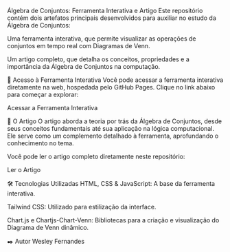Álgebra de Conjuntos: Ferramenta Interativa e Artigo
Este repositório contém dois artefatos principais desenvolvidos para auxiliar no estudo da Álgebra de Conjuntos:

Uma ferramenta interativa, que permite visualizar as operações de conjuntos em tempo real com Diagramas de Venn.

Um artigo completo, que detalha os conceitos, propriedades e a importância da Álgebra de Conjuntos na computação.

🚀 Acesso à Ferramenta Interativa
Você pode acessar a ferramenta interativa diretamente na web, hospedada pelo GitHub Pages. Clique no link abaixo para começar a explorar:

Acessar a Ferramenta Interativa

📄 O Artigo
O artigo aborda a teoria por trás da Álgebra de Conjuntos, desde seus conceitos fundamentais até sua aplicação na lógica computacional. Ele serve como um complemento detalhado à ferramenta, aprofundando o conhecimento no tema.

Você pode ler o artigo completo diretamente neste repositório:

Ler o Artigo

🛠️ Tecnologias Utilizadas
HTML, CSS & JavaScript: A base da ferramenta interativa.

Tailwind CSS: Utilizado para estilização da interface.

Chart.js e Chartjs-Chart-Venn: Bibliotecas para a criação e visualização do Diagrama de Venn dinâmico.

✒️ Autor
Wesley Fernandes
